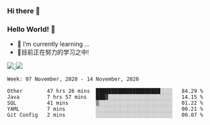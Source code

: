 ### Hi there 👋
### Hello World! 🙌

- 🌱 I’m currently learning ...
- 📖目前正在努力的学习之中!

<a href="https://github.com/anuraghazra/github-readme-stats">
  <img src="https://github-readme-stats.vercel.app/api?username=keyboardWithDream&show_icons=true&repo=github-readme-stats" />
</a>
<a href="https://github.com/anuraghazra/convoychat">
  <img src="https://github-readme-stats.vercel.app/api/top-langs/?username=keyboardWithDream&layout=compact&repo=convoychat" />
</a>



<!--START_SECTION:waka-->
```text
Week: 07 November, 2020 - 14 November, 2020

Other        47 hrs 26 mins  █████████████████████░░░░   84.29 % 
Java         7 hrs 57 mins   ███▓░░░░░░░░░░░░░░░░░░░░░   14.15 % 
SQL          41 mins         ▒░░░░░░░░░░░░░░░░░░░░░░░░   01.22 % 
YAML         7 mins          ░░░░░░░░░░░░░░░░░░░░░░░░░   00.21 % 
Git Config   2 mins          ░░░░░░░░░░░░░░░░░░░░░░░░░   00.07 % 
```
<!--END_SECTION:waka-->
